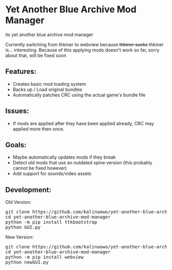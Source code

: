 # Yet Another Blue Archive Mod Manager
its yet another blue archive mod manager

Currently switching from thkiner to webview because ~~thkiner sucks~~ thkiner is... interesting. Because of this applying mods doesn't work so far, sorry about that, will be fixed soon

## Features:
 - Creates basic mod loading system
 - Backs up / Load original bundles 
 - Automatically patches CRC using the actual game's bundle file

## Issues:
 - If mods are applied after they have been applied already, CRC may applied more then once.

## Goals:
 - Maybe automatically updates mods if they break
 - Detect old mods that use an outdated spine version (this probably cannot be fixed however)
 - Add support for sounds/video assets

## Development:

Old Version:
<pre>
git clone https://github.com/kalinaowo/yet-another-blue-archive-mod-manager.git
cd yet-another-blue-archive-mod-manager
python -m pip install ttkbootstrap
python GUI.py
</pre>

New Version:
<pre>
git clone https://github.com/kalinaowo/yet-another-blue-archive-mod-manager.git
cd yet-another-blue-archive-mod-manager
python -m pip install webview  
python newGUI.py
</pre>

